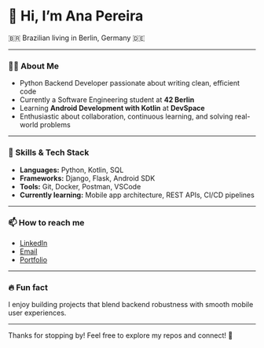 # 👋 Hi, I’m Ana Pereira

🇧🇷 Brazilian living in Berlin, Germany 🇩🇪

---

### 👩‍💻 About Me
- Python Backend Developer passionate about writing clean, efficient code  
- Currently a Software Engineering student at **42 Berlin**  
- Learning **Android Development with Kotlin** at **DevSpace**  
- Enthusiastic about collaboration, continuous learning, and solving real-world problems

---

### 🚀 Skills & Tech Stack
- **Languages:** Python, Kotlin, SQL  
- **Frameworks:** Django, Flask, Android SDK  
- **Tools:** Git, Docker, Postman, VSCode  
- **Currently learning:** Mobile app architecture, REST APIs, CI/CD pipelines

---

### 📫 How to reach me  
- [LinkedIn](https://www.linkedin.com/in/anapaulasantospereira/)  
- [Email](mailto:ana.she.po@gmail.com)  
- [Portfolio](https://anapereira.pythonanywhere.com/)

---

### 🔥 Fun fact
I enjoy building projects that blend backend robustness with smooth mobile user experiences.

---

Thanks for stopping by! Feel free to explore my repos and connect! 🚀



